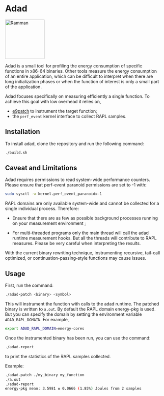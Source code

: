 # Adad

<a title="Drawn by Henri Faucher-Gudin after Austen Henry Layard, Public domain, via Wikimedia Commons" href="https://commons.wikimedia.org/wiki/File:Ramman.png"><img width="128" alt="Ramman" src="https://upload.wikimedia.org/wikipedia/commons/thumb/5/53/Ramman.png/256px-Ramman.png?20120107123917"></a>

Adad is a small tool for profiling the energy consumption of specific functions
in x86-64 binaries.  Other tools measure the energy consumption of an entire
application, which can be difficult to interpret when there are long
initialization phases or when the function of interest is only a small part of
the application.

Adad focuses specifically on measuring efficiently a single function. To achieve this goal
with low overhead it relies on,

* [e9patch](https://github.com/GJDuck/e9patch) to instrument the target function;
* the `perf_event` kernel interface to collect RAPL samples.

## Installation

To install adad, clone the repository and run the following command:

```bash
./build.sh
```

## Caveat and Limitations

Adad requires permissions to read system-wide performance counters. Please
ensure that perf-event paranoid permissions are set to -1 with:

```bash
sudo sysctl -w kernel.perf_event_paranoid=-1
```

RAPL domains are only available system-wide and cannot be collected for a
single individual process. Therefore:

* Ensure that there are as few as possible background processes running on your measurement environment ;

* For multi-threaded programs only the main thread will call the adad runtime measurement hooks.
  But all the threads will contribute to RAPL measures. Please be very careful when interpreting the results.

With the current binary rewriting technique, instrumenting recursive, tail-call
optimized, or continuation-passing-style functions may cause issues.

## Usage

First, run the command:

```bash
./adad-patch <binary> <symbol>
```

This will instrument the function <symbol> with calls to the adad runtime. The patched binary is written to `a.out`.
By default the RAPL domain energy-pkg is used. But you can specify the domain by setting the environment variable `ADAD_RAPL_DOMAIN`.
For example,

```bash
export ADAD_RAPL_DOMAIN=energy-cores
```

Once the instrumented binary has been run, you can use the command:

```bash
./adad-report
```

to print the statistics of the RAPL samples collected.

Example:

```bash
./adad-patch ./my_binary my_function
./a.out
./adad-report
energy-pkg mean: 3.5981 ± 0.0666 (1.85%) Joules from 2 samples
```
